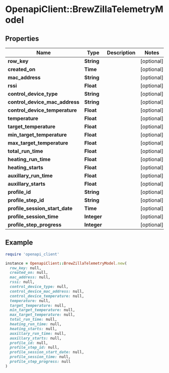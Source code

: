# OpenapiClient::BrewZillaTelemetryModel

## Properties

| Name | Type | Description | Notes |
| ---- | ---- | ----------- | ----- |
| **row_key** | **String** |  | [optional] |
| **created_on** | **Time** |  | [optional] |
| **mac_address** | **String** |  | [optional] |
| **rssi** | **Float** |  | [optional] |
| **control_device_type** | **String** |  | [optional] |
| **control_device_mac_address** | **String** |  | [optional] |
| **control_device_temperature** | **Float** |  | [optional] |
| **temperature** | **Float** |  | [optional] |
| **target_temperature** | **Float** |  | [optional] |
| **min_target_temperature** | **Float** |  | [optional] |
| **max_target_temperature** | **Float** |  | [optional] |
| **total_run_time** | **Float** |  | [optional] |
| **heating_run_time** | **Float** |  | [optional] |
| **heating_starts** | **Float** |  | [optional] |
| **auxillary_run_time** | **Float** |  | [optional] |
| **auxillary_starts** | **Float** |  | [optional] |
| **profile_id** | **String** |  | [optional] |
| **profile_step_id** | **String** |  | [optional] |
| **profile_session_start_date** | **Time** |  | [optional] |
| **profile_session_time** | **Integer** |  | [optional] |
| **profile_step_progress** | **Integer** |  | [optional] |

## Example

```ruby
require 'openapi_client'

instance = OpenapiClient::BrewZillaTelemetryModel.new(
  row_key: null,
  created_on: null,
  mac_address: null,
  rssi: null,
  control_device_type: null,
  control_device_mac_address: null,
  control_device_temperature: null,
  temperature: null,
  target_temperature: null,
  min_target_temperature: null,
  max_target_temperature: null,
  total_run_time: null,
  heating_run_time: null,
  heating_starts: null,
  auxillary_run_time: null,
  auxillary_starts: null,
  profile_id: null,
  profile_step_id: null,
  profile_session_start_date: null,
  profile_session_time: null,
  profile_step_progress: null
)
```

